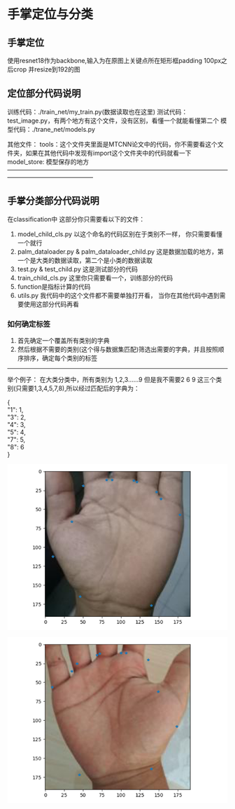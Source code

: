 # 手掌定位与分类
## 手掌定位
使用resnet18作为backbone,输入为在原图上关键点所在矩形框padding 100px之后crop 并resize到192的图

## 定位部分代码说明

训练代码：./train_net/my_train.py(数据读取也在这里)
测试代码：test_image.py，有两个地方有这个文件，没有区别，看懂一个就能看懂第二个
模型代码：./trane_net/models.py

其他文件：
tools：这个文件夹里面是MTCNN论文中的代码，你不需要看这个文件夹，如果在其他代码中发现有import这个文件夹中的代码就看一下
model_store: 模型保存的地方
——————————————————————————————————————————————————



## 手掌分类部分代码说明
在classification中
这部分你只需要看以下的文件：
1. model_child_cls.py 以这个命名的代码区别在于类别不一样， 你只需要看懂一个就行
2. palm_dataloader.py & palm_dataloader_child.py 这是数据加载的地方，第一个是大类的数据读取，第二个是小类的数据读取
3. test.py & test_child.py 这是测试部分的代码
4. train_child_cls.py 这里你只需要看一个，训练部分的代码
5. function是指标计算的代码
6. utils.py 我代码中的这个文件都不需要单独打开看， 当你在其他代码中遇到需要使用这部分代码再看
### 如何确定标签

1. 首先确定一个覆盖所有类别的字典
2. 然后根据不需要的类别(这个得与数据集匹配)筛选出需要的字典，并且按照顺序排序，确定每个类别的标签

---
举个例子：
在大类分类中，所有类别为 1,2,3……9
但是我不需要2 6 9 这三个类别(只需要1,3,4,5,7,8),所以经过匹配后的字典为：  

{  
    "1": 1,  
    "3": 2,  
    "4": 3,  
    "5": 4,  
    "7": 5,  
    "8": 6       
}




![avatar](./myplot.png)

![avatar](./myplot1.png)
